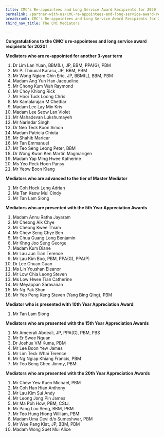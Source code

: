 ```yaml
---
title: CMC's Re-appointees and Long Service Award Recipients for 2020
permalink: /partner-with-us/CMC-re-appointees-and-long-service-award-recipients-for-2020/
breadcrumb: CMC's Re-appointees and Long Service Award Recipients for 2020
third_nav_title: The CMC Mediators

---
```



**Congratulations to the CMC's re-appointees and long service award recipients for 2020!**<br>	

**Mediators who are re-appointed for another 3-year term**<br>	 
1.	Dr Lim Lan Yuan, BBM(L), JP, BBM, PPA(G), PBM<br>		
2.	Mr P. Thirunal Karasu, JP, BBM, PBM<br>			
3.	Mr Wong Ngiam Chin Eric, JP, BBM(L), BBM, PBM<br>		
4.	Madam Ang Yun Han Jacqueline<br>				
5.	Mr Chong Kum Wah Raymond<br>				
6.	Mr Choy Khiong Rick<br>					
7.	Mr Hooi Tuck Loong Chris<br>					
8.	Mr Kamalarajan M Chettiar<br>					
9.	Madam Lee Lay Min Kris<br>					
10.	Madam Lee Seow Lan Violet<br>				
11.	Mr Mahadevan Lukshumayeh<br>				
12.	Mr Narindar Singh<br>						
13.	Dr Neo Teck Koon Simon<br>					
14.	Madam Patricia Chiota<br>					
15.	Mr Shahib Maricar<br>						
16.	Mr Tan Emmanuel<br>						
17.	Mr Teo Seng Leong Peter, BBM<br>				
18.	Dr Wong Kwan Ken Martin Magmarigen<br>			
19.	Madam Yap Ming Hwee Katherine<br>				
20.	Ms Yeo Peck Hoon Pansy<br>					
21.	Mr Yeow Boon Kiang<br>					

**Mediators who are advanced to the tier of Master Mediator**<br>	 
1.	Mr Goh Hock Leng Adrian<br>
2.	Ms Tan Keow Mui Cindy<br>
3.	Mr Tan Lam Siong<br>

**Mediators who are presented with the 5th Year Appreciation Awards**<br>	
1.	Madam Annu Ratha Jayaram<br>				
2.	Mr Cheong Aik Chye<br>					
3.	Mr Cheong Kwee Thiam<br>					
4.	Mr Chew Seng Chye Ben<br>					
5.	Mr Chua Guang Long Benjamin<br>				
6.	Mr Khng Joo Seng George<br>					
7.	Madam Kum Diane<br>						
8.	Mr Lau Jun Tian Terence<br>					
9.	Mr Lau Kim Boo, PBM, PPA(G), PPA(P)<br>			
10.	Dr Lee Chuan Guan<br>						
11.	Ms Lin Youshan Eleanor<br>					
12.	Mr Low Chia Leong Steven<br>					
13.	Ms Low Hwee Tian Catherine<br>				
14.	Mr Meyappan Saravanan<br>					
15.	Mr Ng Pak Shun<br>						
16.	Mr Yeo Peng Keng Steven (Yang Bing Qing), PBM<br>		

**Mediator who is presented with 10th Year Appreciation Award**<br>	
1.	Mr Tan Lam Siong<br>						

**Mediators who are presented with the 15th Year Appreciation Awards**<br>	
1.	Mr Ameerali Abdeali, JP, PPA(G), PBM, PBS<br>			
2.	Mr Er Swee Nguan<br>						
3.	Dr Joshua VM Kuma, PBM<br>					
4.	Mr Lee Boon Yew James<br>					
5.	Mr Lim Teck Whai Terence<br>					
6.	Mr Ng Ngiap Khiang Francis, PBM<br>				
7.	Mr Teo Beng Ghee Jimmy, PBM<br>				

**Mediators who are presented with the 20th Year Appreciation Awards**<br>	
1.	Mr Chew Yew Kuen Michael, PBM<br>				
2.	Mr Goh Han Hian Anthony<br>					
3.	Mr Lau Kim Sui Andy<br>					
4.	Mr Leong Jong Pin James<br>					
5.	Mr Ma Poh How, PBM, CStJ.<br>					
6.	Mr Pang Loo Seng, BBM, PBM<br>				
7.	Mr Teo Hung Hiong William, PBM<br>				
8.	Madam Uma Devi d/o Sumeshwar, PBM<br>			
9.	Mr Wee Pang Kiat, JP, BBM, PBM<br>				
10.	Madam Wong Suet Mui Alice<br>
